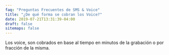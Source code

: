 ```yaml
---
faq: "Preguntas Frecuentes de SMS & Voice"
title: "¿De qué forma se cobran los Voice?"
date: 2019-07-21T13:31:39-04:00
draft: false
sitemaps: false
---
```


Los voice, son cobrados en base al tiempo en minutos de la grabación o por fracción de la misma.